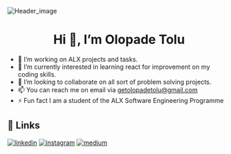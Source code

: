 
 ![Header_image](https://www.samurai-digital.com/app/uploads/2021/02/UIActions_2@2x.png)

<h1 align="center">Hi 👋, I’m Olopade Tolu </h1>

- 🔭 I’m working on ALX projects and tasks.
- 🌱 I’m currently interested in learning react for improvement on my coding skills.
- 💞️ I’m looking to collaborate on all sort of problem solving projects.
- 📫 You can reach me on email via getolopadetolu@gmail.com
- ⚡ Fun fact I am a student of the ALX Software Engineering Programme

## 🔗 Links
[![linkedin](https://img.shields.io/badge/linkedin-0A66C2?style=for-the-badge&logo=linkedin&logoColor=white)](https://www.linkedin.com/in/https://www.linkedin.com/in/tolu-olopade/1b4936139/)
[![instagram](https://img.shields.io/badge/instagram-1DA1F2?style=for-the-badge&logo=instagram&logoColor=white)](https://www.instagram.com/tolutoon)
[![medium](https://img.shields.io/badge/medium-fff?style=for-the-badge&logo=medium&logoColor=black)](https://medium.com/@getolopadetolu)
<!---
Tolutoon/Tolutoon is a ✨ special ✨ repository because its `README.md` (this file) appears on your GitHub profile.
You can click the Preview link to take a look at your changes.
--->
